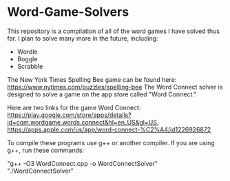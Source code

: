 # Word-Game-Solvers

This repository is a compilation of all of the word games I have solved thus far. I plan to solve many more in the future, including:

- Wordle
- Boggle
- Scrabble

The New York Times Spelling Bee game can be found here: https://www.nytimes.com/puzzles/spelling-bee
The Word Connect solver is designed to solve a game on the app store called "Word Connect." 

Here are two links for the game Word Connect: https://play.google.com/store/apps/details?id=com.wordgame.words.connect&hl=en_US&gl=US, https://apps.apple.com/us/app/word-connect-%C2%A4/id1226926872

To compile these programs use g++ or another compiler. 
If you are using g++, run these commands:

"g++ -O3 WordConnect.cpp -o WordConnectSolver"
"./WordConnectSolver"
